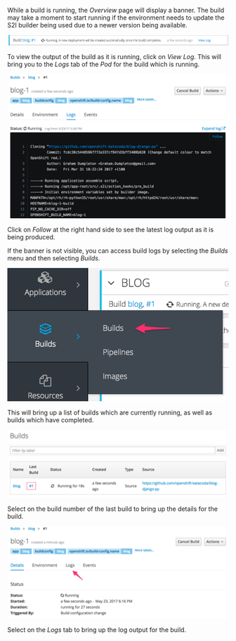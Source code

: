 While a build is running, the _Overview_ page will display a banner. The build may take a moment to start running if the environment needs to update the S2I builder being used due to a newer version being available.

![Build Progress Banner](../../assets/intro-openshift/deploying-python/03-build-progress-banner.png)

To view the output of the build as it is running, click on _View Log_. This will bring you to the _Logs_ tab of the _Pod_ for the build which is running.

![Running Build Log](../../assets/intro-openshift/deploying-python/03-running-build-log.png)

Click on _Follow_ at the right hand side to see the latest log output as it is being produced.

If the banner is not visible, you can access build logs by selecting the _Builds_ menu and then selecting _Builds_.

![Accessing Builds Menu](../../assets/intro-openshift/deploying-python/03-accessing-builds-menu.png)

This will bring up a list of builds which are currently running, as well as builds which have completed. 

![List of Builds Run](../../assets/intro-openshift/deploying-python/03-list-of-builds-run.png)

Select on the build number of the last build to bring up the details for the build.

![Build Details](../../assets/intro-openshift/deploying-python/03-build-details.png)

Select on the _Logs_ tab to bring up the log output for the build.